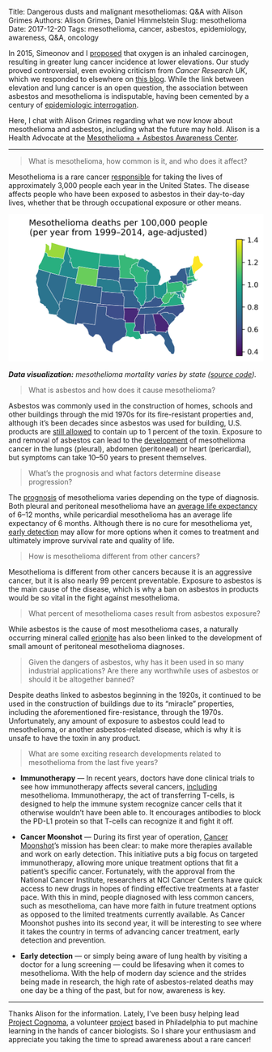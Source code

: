 Title: Dangerous dusts and malignant mesotheliomas: Q&A with Alison Grimes
Authors: Alison Grimes, Daniel Himmelstein
Slug: mesothelioma
Date: 2017-12-20
Tags: mesothelioma, cancer, asbestos, epidemiology, awareness, Q&A, oncology

In 2015, Simeonov and I [proposed](https://doi.org/10.7717/peerj.705 "Lung cancer incidence decreases with elevation: evidence for oxygen as an inhaled carcinogen. PeerJ. 2015-01-13") that oxygen is an inhaled carcinogen, resulting in greater lung cancer incidence at lower elevations.
Our study proved controversial, even evoking criticism from *Cancer Research UK*, which we responded to elsewhere on [this blog](https://blog.dhimmel.com/cruk-reassessment/ "The Cancer Research UK Reassessment of our Lung Cancer versus Elevation Study. Satoshi Village. 2015-01-15").
While the link between elevation and lung cancer is an open question, the association between asbestos and mesothelioma is indisputable, having been cemented by a century of [epidemiologic interrogation](https://doi.org/10.1183/09031936.96.09091932 "The epidemiology of mesothelioma in historical context. European Respiratory Journal. 1996-09-01").

Here, I chat with Alison Grimes regarding what we now know about mesothelioma and asbestos, including what the future may hold.
Alison is a Health Advocate at the [Mesothelioma + Asbestos Awareness Center](https://www.maacenter.org/ "MAACenter Homepage").

***

> What is mesothelioma, how common is it, and who does it affect?

Mesothelioma is a rare cancer [responsible](https://doi.org/10.15585/mmwr.mm6608a3 "Malignant Mesothelioma Mortality — United States, 1999–2015. Centers for Disease Control and Prevention. 2017-03-03") for taking the lives of approximately 3,000 people each year in the United States.
The disease affects people who have been exposed to asbestos in their day-to-day lives, whether that be through occupational exposure or other means.

![Mesothelioma mortality in the United States](https://github.com/dhimmel/mesothelioma/raw/886f3a0779c9cb6cb051e22c2f72c5be1e348087/figure/mortality.png "Mesothelioma mortality by state. Age-adjusted to the 2000 US standard population. Source: United States Cancer Statistics, WONDER Online Database, United States Department of Health and Human Services.")

***Data visualization:** mesothelioma mortality varies by state ([source code](https://github.com/dhimmel/mesothelioma)).*

> What is asbestos and how does it cause mesothelioma?

Asbestos was commonly used in the construction of homes, schools and other buildings through the mid 1970s for its fire-resistant properties and, although it’s been decades since asbestos was used for building, U.S. products are [still allowed](https://www.epa.gov/asbestos/us-federal-bans-asbestos#notbanned "U.S. Federal Bans on Asbestos. United States Environmental Protection Agency") to contain up to 1 percent of the toxin.
Exposure to and removal of asbestos can lead to the [development](https://doi.org/10.1016/j.critrevonc.2012.03.001 "The ticking time-bomb of asbestos: Its insidious role in the development of malignant mesothelioma. Critical Reviews in Oncology/Hematology. 2012-11") of mesothelioma cancer in the lungs (pleural), abdomen (peritoneal) or heart (pericardial), but symptoms can take 10–50 years to present themselves.

> What’s the prognosis and what factors determine disease progression?

The [prognosis](https://www.maacenter.org/mesothelioma/prognosis/ "MAACenter Mesothelioma Progrnosis Page") of mesothelioma varies depending on the type of diagnosis.
Both pleural and peritoneal mesothelioma have an [average life expectancy](https://doi.org/10.1155/2017/2782590 "Life Expectancy in Pleural and Peritoneal Mesothelioma. Lung Cancer International. 2017-01-23") of 6–12 months, while pericardial mesothelioma has an average life expectancy of 6 months.
Although there is no cure for mesothelioma yet, [early detection](https://doi.org/10.18632/oncotarget.17910 "Biomarkers for early diagnosis of malignant mesothelioma: Do we need another moonshot? Oncotarget. 2017-05-17") may allow for more options when it comes to treatment and ultimately improve survival rate and quality of life.

> How is mesothelioma different from other cancers?

Mesothelioma is different from other cancers because it is an aggressive cancer, but it is also nearly 99 percent preventable.
Exposure to asbestos is the main cause of the disease, which is why a ban on asbestos in products would be so vital in the fight against mesothelioma.

> What percent of mesothelioma cases result from asbestos exposure?

While asbestos is the cause of most mesothelioma cases, a naturally occurring mineral called [erionite](https://doi.org/10.1007/978-3-319-53560-9_2 "Asbestos and Fibrous Erionite. Asbestos and Mesothelioma. 2017-04-11") has also been linked to the development of small amount of peritoneal mesothelioma diagnoses.

> Given the dangers of asbestos, why has it been used in so many industrial applications?
Are there any worthwhile uses of asbestos or should it be altogether banned?

Despite deaths linked to asbestos beginning in the 1920s, it continued to be used in the construction of buildings due to its “miracle” properties, including the aforementioned fire-resistance, through the 1970s.
Unfortunately, any amount of exposure to asbestos could lead to mesothelioma, or another asbestos-related disease, which is why it is unsafe to have the toxin in any product.

> What are some exciting research developments related to mesothelioma from the last five years?

+ **Immunotherapy** — In recent years, doctors have done clinical trials to see how immunotherapy affects several cancers, [including](https://doi.org/10.21037/tlcr.2017.05.02 "Immunotherapy for malignant pleural mesothelioma: current status and future directions. Translational Lung Cancer Research. 2017-06") mesothelioma.
Immunotherapy, the act of transferring T-cells, is designed to help the immune system recognize cancer cells that it otherwise wouldn’t have been able to.
It encourages antibodies to block the PD-L1 protein so that T-cells can recognize it and fight it off.

+ **Cancer Moonshot** — During its first year of operation, [Cancer Moonshot](https://web.archive.org/web/20170629100506/https://obamawhitehouse.archives.gov/node/352601)’s mission has been clear: to make more therapies available and work on early detection.
This initiative puts a big focus on targeted immunotherapy, allowing more unique treatment options that fit a patient’s specific cancer.
Fortunately, with the approval from the National Cancer Institute, researchers at NCI Cancer Centers have quick access to new drugs in hopes of finding effective treatments at a faster pace.
With this in mind, people diagnosed with less common cancers, such as mesothelioma, can have more faith in future treatment options as opposed to the limited treatments currently available.
As Cancer Moonshot pushes into its second year, it will be interesting to see where it takes the country in terms of advancing cancer treatment, early detection and prevention.

+ **Early detection** — or simply being aware of lung health by visiting a doctor for a lung screening — could be lifesaving when it comes to mesothelioma.
With the help of modern day science and the strides being made in research, the high rate of asbestos-related deaths may one day be a thing of the past, but for now, awareness is key.

***

Thanks Alison for the information.
Lately, I’ve been busy helping lead [Project Cognoma](https://github.com/cognoma/cognoma "Project Cognoma on GitHub"), a volunteer [project](http://thephiladelphiacitizen.org/code-for-cancer/ "Code for Cancer. The Philadelphia Citizen. 2017-10-25") based in Philadelphia to put machine learning in the hands of cancer biologists.
So I share your enthusiasm and appreciate you taking the time to spread awareness about a rare cancer!
